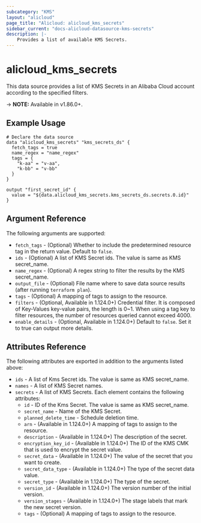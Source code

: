 ```yaml
---
subcategory: "KMS"
layout: "alicloud"
page_title: "Alicloud: alicloud_kms_secrets"
sidebar_current: "docs-alicloud-datasource-kms-secrets"
description: |-
    Provides a list of available KMS Secrets.
---
```


# alicloud\_kms\_secrets

This data source provides a list of KMS Secrets in an Alibaba Cloud account according to the specified filters.
 
-> **NOTE:** Available in v1.86.0+.

## Example Usage

```
# Declare the data source
data "alicloud_kms_secrets" "kms_secrets_ds" {
  fetch_tags = true
  name_regex = "name_regex"
  tags = {
    "k-aa" = "v-aa",
    "k-bb" = "v-bb"
  }
}

output "first_secret_id" {
  value = "${data.alicloud_kms_secrets.kms_secrets_ds.secrets.0.id}"
}
```

## Argument Reference

The following arguments are supported:

* `fetch_tags` - (Optional) Whether to include the predetermined resource tag in the return value. Default to `false`.
* `ids` - (Optional) A list of KMS Secret ids. The value is same as KMS secret_name.
* `name_regex` - (Optional) A regex string to filter the results by the KMS secret_name.
* `output_file` - (Optional) File name where to save data source results (after running `terraform plan`).
* `tags` - (Optional) A mapping of tags to assign to the resource.
* `filters` - (Optional, Available in 1.124.0+) Credential filter. It is composed of Key-Values ​​key-value pairs, the length is 0~1. When using a tag key to filter resources, the number of resources queried cannot exceed 4000.
* `enable_details` - (Optional, Available in 1.124.0+) Default to `false`. Set it to true can output more details.

## Attributes Reference

The following attributes are exported in addition to the arguments listed above:

* `ids` -  A list of Kms Secret ids. The value is same as KMS secret_name. 
* `names` -  A list of KMS Secret names.
* `secrets` - A list of KMS Secrets. Each element contains the following attributes:
  * `id` - ID of the Kms Secret. The value is same as KMS secret_name.
  * `secret_name` - Name of the KMS Secret.
  * `planned_delete_time` - Schedule deletion time.
  * `arn` - (Available in 1.124.0+) A mapping of tags to assign to the resource.
  * `description` - (Available in 1.124.0+)  The description of the secret.
  * `encryption_key_id` - (Available in 1.124.0+)  The ID of the KMS CMK that is used to encrypt the secret value.
  * `secret_data` - (Available in 1.124.0+)  The value of the secret that you want to create.
  * `secret_data_type` - (Available in 1.124.0+)  The type of the secret data value.
  * `secret_type` - (Available in 1.124.0+)  The type of the secret.
  * `version_id` - (Available in 1.124.0+)  The version number of the initial version.
  * `version_stages` - (Available in 1.124.0+)  The stage labels that mark the new secret version.
  * `tags` - (Optional) A mapping of tags to assign to the resource.

